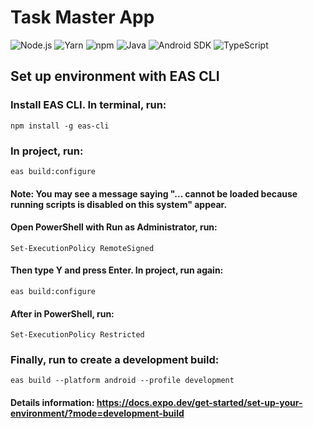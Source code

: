# Task Master App
![Node.js](https://img.shields.io/badge/Node.js-v20.18.0-339933?logo=node.js&logoColor=white)
![Yarn](https://img.shields.io/badge/Yarn-1.22.22-2C8EBB?logo=yarn)
![npm](https://img.shields.io/badge/npm-10.9.0-CB3837?logo=npm)
![Java](https://img.shields.io/badge/OpenJDK-17-007396?logo=openjdk)
![Android SDK](https://img.shields.io/badge/Android%20SDK-34-3DDC84?logo=android&logoColor=white)
![TypeScript](https://img.shields.io/badge/TypeScript-5.6.3-3178C6?logo=typescript&logoColor=white)


## Set up environment with EAS CLI

### Install EAS CLI. In terminal, run:

    npm install -g eas-cli

### In project, run:

    eas build:configure

#### Note: You may see a message saying "... cannot be loaded because running scripts is disabled on this system" appear.

#### Open PowerShell with Run as Administrator, run:

    Set-ExecutionPolicy RemoteSigned

#### Then type Y and press Enter. In project, run again:

    eas build:configure

#### After in PowerShell, run:

    Set-ExecutionPolicy Restricted

### Finally, run to create a development build:

    eas build --platform android --profile development

#### Details information: https://docs.expo.dev/get-started/set-up-your-environment/?mode=development-build

